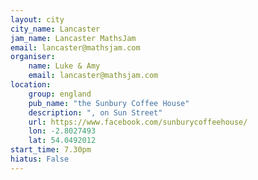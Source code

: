 ```yaml
---
layout: city                                           
city_name: Lancaster                                                                
jam_name: Lancaster MathsJam
email: lancaster@mathsjam.com
organiser:
    name: Luke & Amy
    email: lancaster@mathsjam.com
location:
    group: england
    pub_name: "the Sunbury Coffee House"
    description: ", on Sun Street"
    url: https://www.facebook.com/sunburycoffeehouse/
    lon: -2.8027493
    lat: 54.0492012
start_time: 7.30pm
hiatus: False
---
```

